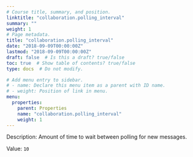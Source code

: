 ```yaml
---
# Course title, summary, and position.
linktitle: "collaboration.polling_interval"
summary: ""
weight: 1
# Page metadata.
title: "collaboration.polling_interval"
date: "2018-09-09T00:00:00Z"
lastmod: "2018-09-09T00:00:00Z"
draft: false  # Is this a draft? true/false
toc: true  # Show table of contents? true/false
type: docs  # Do not modify.

# Add menu entry to sidebar.
# - name: Declare this menu item as a parent with ID name.
# - weight: Position of link in menu.
menu:
  properties:
    parent: Properties
    name: "collaboration.polling_interval"
    weight: 1
---
```


Description: Amount of time to wait between polling for new messages.


Value: `10`